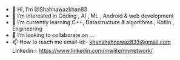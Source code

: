 - 👋 Hi, I’m @Shahnawazkhan83
- 👀 I’m interested in  Coding , AI , ML , Android & web development
- 🌱 I’m currently learning C++, Datastructure & algorithms , Kotlin , Engineering
- 💞️ I’m looking to collaborate on ...
- 📫 How to reach me email-id:- khanshahnawaz833@gmail.com 
                     Linkedin:- https://www.linkedin.com/mwlite/mynetwork/ 

<!---
Shahnawazkhan83/Shahnawazkhan83 is a ✨ special ✨ repository because its `README.md` (this file) appears on your GitHub profile.
You can click the Preview link to take a look at your changes.
--->
